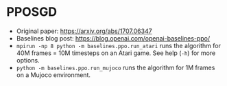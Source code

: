 # PPOSGD

- Original paper: https://arxiv.org/abs/1707.06347
- Baselines blog post: https://blog.openai.com/openai-baselines-ppo/
- `mpirun -np 8 python -m baselines.ppo.run_atari` runs the algorithm for 40M frames = 10M timesteps on an Atari game. See help (`-h`) for more options.
- `python -m baselines.ppo.run_mujoco` runs the algorithm for 1M frames on a Mujoco environment.

